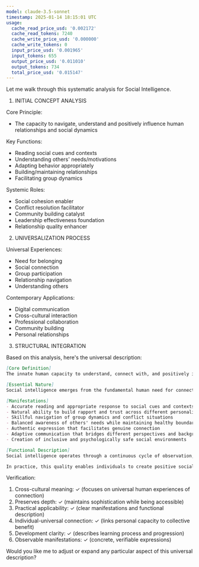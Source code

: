 ```yaml
---
model: claude-3.5-sonnet
timestamp: 2025-01-14 18:15:01 UTC
usage:
  cache_read_price_usd: '0.002172'
  cache_read_tokens: 7240
  cache_write_price_usd: '0.000000'
  cache_write_tokens: 0
  input_price_usd: '0.001965'
  input_tokens: 655
  output_price_usd: '0.011010'
  output_tokens: 734
  total_price_usd: '0.015147'
---
```


Let me walk through this systematic analysis for Social Intelligence.

1. INITIAL CONCEPT ANALYSIS

Core Principle:
- The capacity to navigate, understand and positively influence human relationships and social dynamics

Key Functions:
- Reading social cues and contexts
- Understanding others' needs/motivations
- Adapting behavior appropriately
- Building/maintaining relationships
- Facilitating group dynamics

Systemic Roles:
- Social cohesion enabler
- Conflict resolution facilitator
- Community building catalyst
- Leadership effectiveness foundation
- Relationship quality enhancer

2. UNIVERSALIZATION PROCESS

Universal Experiences:
- Need for belonging
- Social connection
- Group participation
- Relationship navigation
- Understanding others

Contemporary Applications:
- Digital communication
- Cross-cultural interaction
- Professional collaboration
- Community building
- Personal relationships

3. STRUCTURAL INTEGRATION

Based on this analysis, here's the universal description:

```markdown
[Core Definition]
The innate human capacity to understand, connect with, and positively influence others through deep awareness of social dynamics, emotional currents, and human needs. It enables authentic relationship building, effective collaboration, and the creation of harmonious social environments while respecting individual and cultural differences.

[Essential Nature]
Social intelligence emerges from the fundamental human need for connection and understanding, manifesting as a dynamic interplay between awareness and action. It combines keen observation of social dynamics with intuitive understanding of human nature, allowing for authentic engagement with others while maintaining appropriate boundaries. This capacity develops through experience and reflection, enabling increasingly sophisticated navigation of complex social landscapes while fostering genuine human connection.

[Manifestations]
- Accurate reading and appropriate response to social cues and contexts
- Natural ability to build rapport and trust across different personalities and cultures
- Skillful navigation of group dynamics and conflict situations
- Balanced awareness of others' needs while maintaining healthy boundaries
- Authentic expression that facilitates genuine connection
- Adaptive communication that bridges different perspectives and backgrounds
- Creation of inclusive and psychologically safe social environments

[Functional Description]
Social intelligence operates through a continuous cycle of observation, understanding, and adapted response. This process integrates multiple levels of awareness: immediate social cues, underlying emotional currents, broader cultural contexts, and universal human needs. The capacity develops through conscious attention to social dynamics combined with reflective learning from experience, gradually building an intuitive understanding of human interaction patterns.

In practice, this quality enables individuals to create positive social environments, resolve conflicts constructively, and foster meaningful connections. It manifests in the ability to read situations accurately, respond appropriately, and maintain authentic relationships while navigating complex social dynamics. This capacity serves both individual well-being through satisfying relationships and collective flourishing through enhanced social cohesion.
```

Verification:
1. Cross-cultural meaning: ✓ (focuses on universal human experiences of connection)
2. Preserves depth: ✓ (maintains sophistication while being accessible)
3. Practical applicability: ✓ (clear manifestations and functional description)
4. Individual-universal connection: ✓ (links personal capacity to collective benefit)
5. Development clarity: ✓ (describes learning process and progression)
6. Observable manifestations: ✓ (concrete, verifiable expressions)

Would you like me to adjust or expand any particular aspect of this universal description?